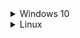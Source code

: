 <details>
  <summary>Windows 10</summary>
  
  ## To Install
  * Install [Git for Windows](https://gitforwindows.org/), accept defaults, change default text editor if desired.
  * Install [Visual Studio 2019](https://visualstudio.microsoft.com/vs/community/), check Desktop development with C++.
  * Install [MariaDB](https://mariadb.org/), use defaults, set a root password.
  * Install [Python 3](https://www.python.org/downloads/), check to add to PATH.
  * Use Git to clone from URL https://github.com/project-topaz/topaz.git
  * Open in Explorer, **copy** all files in `topaz/conf/default/` into `topaz/conf/`.
  * Edit the new `login.conf`, `map.conf`, and `search_server.conf` files in `topaz/conf/` and change `mysql_password` to the password set during MariaDB setup.
  * Open the tools folder, shift+right-click, open Powershell.
  * Type:
  ```
  py -3 -m pip install -r requirements.txt
  py -3 dbtool.py
  ```
  * Follow the on-screen instructions.
  * Open the topaz root folder in VS2019.
  * Build the solution in VS2019.
  * Check the [CMake Build Guide](https://github.com/project-topaz/topaz/wiki/CMake-Build-Guide) if you're unsure about the build.

  ## To Update
  * Open the topaz folder in Explorer.
  * Shift+right-click, open Powershell.
  * Type:
  ```
  git stash
  git pull
  git stash pop
  cd tools
  py -3 dbtool.py update
  ```
  * Build the solution in VS2019.
</details>

<details>
  <summary>Linux</summary>
  
  ## To Install
  * Use your package manager to install the following packages or their equivalent (Debian packages listed): 
`g++-8 cmake mariadb-server libmariadbclient-dev libluajit-5.1-dev libzmq3-dev libssl-dev python3 python3-pip git`
  * Type:
  ```
  sudo mysql_secure_installation
  ```
  * Follow the instructions for setting up the DB.
  * Type (changing 'password' to your password of choice):
  ```
  sudo mysql -u root -p -e "CREATE USER 'topaz'@'localhost' IDENTIFIED BY 'password';CREATE DATABASE tpzdb;USE tpzdb;GRANT ALL PRIVILEGES ON tpzdb.* TO 'topaz'@'localhost';"
  git clone --recursive https://github.com/project-topaz/topaz.git
  cd topaz
  cp conf/default/* conf/
  ```
  * Edit the new `login.conf`, `map.conf`, and `search_server.conf` files in `topaz/conf/` and change `mysql_login` and `mysql_password` to the login/password set during MariaDB setup.
  * In the `topaz` dir, type:
  ```
  mkdir build
  cd build
  cmake ..
  make -j $(nproc)
  cd ../tools
  pip3 install -r requirements.txt
  python3 dbtool.py
  ```
  * Select 'Reset DB' and follow the instructions to "reset" the database.

  ## To Update
  * Open the `topaz` dir in a terminal.
  * Type:
  ```
  git stash
  git pull
  git stash pop
  cd build
  cmake ..
  make -j $(nproc)
  cd ../tools
  python3 dbtool.py update
  ```
</details>
